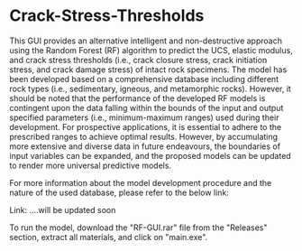 # Crack-Stress-Thresholds
This GUI provides an alternative intelligent and non-destructive approach using the Random Forest (RF) algorithm to predict the UCS, elastic modulus, and crack stress thresholds (i.e., crack closure stress, crack initiation stress, and crack damage stress) of intact rock specimens. The model has been developed based on a comprehensive database including different rock types (i.e., sedimentary, igneous, and metamorphic rocks). However, it should be noted that the performance of the developed RF models is contingent upon the data falling within the bounds of the input and output specified parameters (i.e., minimum-maximum ranges) used during their development. For prospective applications, it is essential to adhere to the prescribed ranges to achieve optimal results. However, by accumulating more extensive and diverse data in future endeavours, the boundaries of input variables can be expanded, and the proposed models can be updated to render more universal predictive models.

For more information about the model development procedure and the nature of the used database, please refer to the below link:

Link: ....will be updated soon

To run the model, download the "RF-GUI.rar" file from the "Releases" section, extract all materials, and click on "main.exe". 
